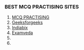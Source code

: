 ### BEST MCQ PRACTISING SITES

1. [MCQ PRACTISING](https://www.sanfoundry.com/computer-science-questions-answers/)
2. [Geeksforgeeks](https://www.geeksforgeeks.org/quiz-corner-gq/)
3. [Indiabix](https://www.indiabix.com/computer-science/questions-and-answers/)
4. [Examveda](https://www.examveda.com/mcq-question-on-computer-science/)
5. 
6. 
